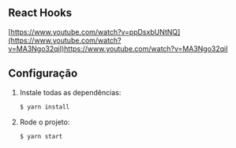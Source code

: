 ## React Hooks

[https://www.youtube.com/watch?v=ppDsxbUNtNQ](https://www.youtube.com/watch?v=MA3Ngo32qiI)https://www.youtube.com/watch?v=MA3Ngo32qiI

## Configuração

1. Instale todas as dependências:

   ```sh
   $ yarn install
   ```

2. Rode o projeto:

   ```sh
   $ yarn start
   ```
